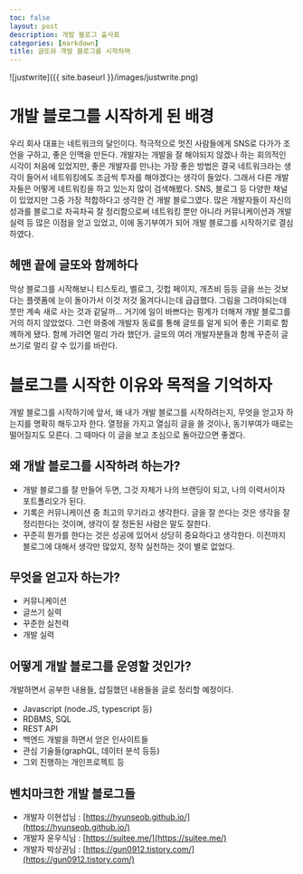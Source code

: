 ```yaml
---
toc: false
layout: post
description: 개발 블로그 출사표
categories: [markdown]
title: 글또와 개발 블로그를 시작하며
---
```


![justwrite]({{ site.baseurl }}/images/justwrite.png)

# 개발 블로그를 시작하게 된 배경
우리 회사 대표는 네트워크의 달인이다. 적극적으로 멋진 사람들에게 SNS로 다가가 조언을 구하고, 좋은 인맥을 만든다. 개발자는 개발을 잘 해야되지 않겠나 하는 회의적인 시각이 처음에 있었지만, 좋은 개발자를 만나는 가장 좋은 방법은 결국 네트워크라는 생각이 들어서 네트워킹에도 조금씩 투자를 해야겠다는 생각이 들었다. 그래서 다른 개발자들은 어떻게 네트워킹을 하고 있는지 많이 검색해봤다. SNS, 블로그 등 다양한 채널이 있었지만 그중 가장 적합하다고 생각한 건 개발 블로그였다. 많은 개발자들이 자신의 성과를 블로그로 차곡차곡 잘 정리함으로써 네트워킹 뿐만 아니라 커뮤니케이션과 개발 실력 등 많은 이점을 얻고 있었고, 이에 동기부여가 되어 개발 블로그를 시작하기로 결심하였다.

## 헤맨 끝에 글또와 함께하다
막상 블로그를 시작해보니 티스토리, 벨로그, 깃헙 페이지, 개츠비 등등 글을 쓰는 것보다는 플랫폼에 눈이 돌아가서 이것 저것 옮겨다니는데 급급했다. 그림을 그려야되는데 붓만 계속 새로 사는 것과 같달까... 거기에 일이 바쁘다는 핑계가 더해져 개발 블로그를 거의 하지 않았었다. 그런 와중에 개발자 동료를 통해 글또를 알게 되어 좋은 기회로 함께하게 됐다. 함께 가려면 멀리 가라 했던가. 글또의 여러 개발자분들과 함께 꾸준히 글쓰기로 멀리 갈 수 있기를 바란다.

# 블로그를 시작한 이유와 목적을 기억하자
개발 블로그를 시작하기에 앞서, 왜 내가 개발 블로그를 시작하려는지, 무엇을 얻고자 하는지를 명확히 해두고자 한다. 
열정을 가지고 열심히 글을 쓸 것이나, 동기부여가 때로는 떨어질지도 모른다. 그 때마다 이 글을 보고 초심으로 돌아갔으면 좋겠다.

## 왜 개발 블로그를 시작하려 하는가?

- 개발 블로그를 잘 만들어 두면, 그것 자체가 나의 브랜딩이 되고, 나의 이력서이자 포트폴리오가 된다.
- 기록은 커뮤니케이션 중 최고의 무기라고 생각한다. 글을 잘 쓴다는 것은 생각을 잘 정리한다는 것이며, 생각이 잘 정돈된 사람은 말도 잘한다.
- 꾸준히 뭔가를 한다는 것은 성공에 있어서 상당히 중요하다고 생각한다. 이전까지 블로그에 대해서 생각만 많았지, 정작 실천하는 것이 별로 없었다.

## 무엇을 얻고자 하는가?

- 커뮤니케이션
- 글쓰기 실력
- 꾸준한 실천력
- 개발 실력

## 어떻게 개발 블로그를 운영할 것인가?

개발하면서 공부한 내용들, 삽질했던 내용들을 글로 정리할 예정이다.

- Javascript (node.JS, typescript 등)
- RDBMS, SQL
- REST API
- 백엔드 개발을 하면서 얻은 인사이트들
- 관심 기술들(graphQL, 데이터 분석 등등)
- 그외 진행하는 개인프로젝트 등

## 벤치마크한 개발 블로그들

- 개발자 이현섭님 : [https://hyunseob.github.io/](https://hyunseob.github.io/)
- 개발자 윤우식님 : [https://suitee.me/](https://suitee.me/)
- 개발자 박상권님 : [https://gun0912.tistory.com/](https://gun0912.tistory.com/)
